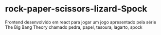 # rock-paper-scissors-lizard-Spock
Frontend desenvolvido em react para jogar um jogo apresentado pela série The Big Bang Theory chamado pedra, papel, tesoura, lagarto, spock
